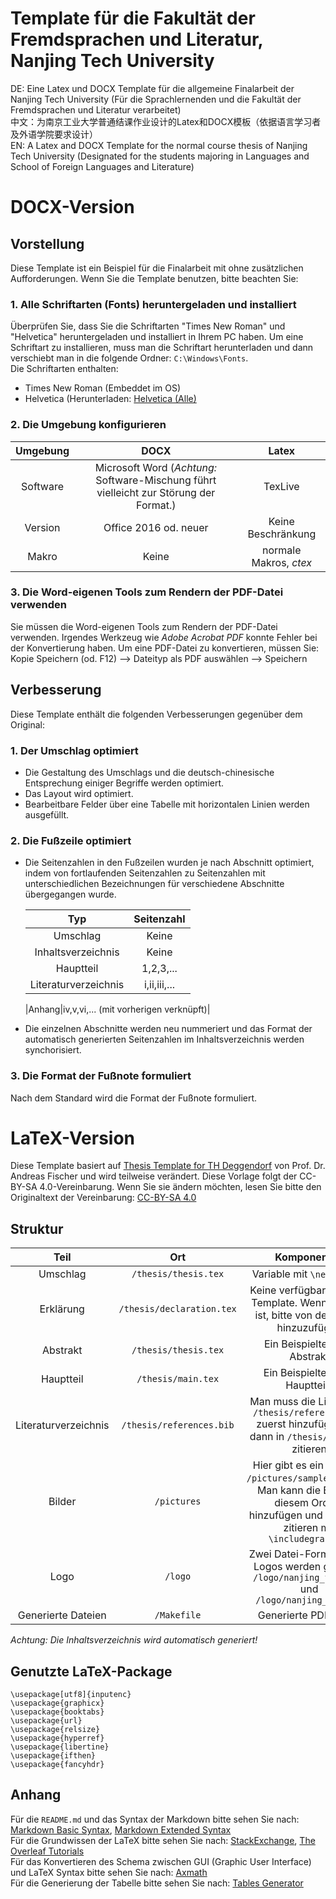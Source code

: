 Template für die Fakultät der Fremdsprachen und Literatur, Nanjing Tech University <br>
=========
DE: Eine Latex und DOCX Template für die allgemeine Finalarbeit der Nanjing Tech University (Für die Sprachlernenden und die Fakultät der Fremdsprachen und Literatur verarbeitet) <br>
中文：为南京工业大学普通结课作业设计的Latex和DOCX模板（依据语言学习者及外语学院要求设计） <br>
EN: A Latex and DOCX Template for the normal course thesis of Nanjing Tech University (Designated for the students majoring in Languages and School of Foreign Languages and Literature) <br>
# DOCX-Version
## Vorstellung
Diese Template ist ein Beispiel für die Finalarbeit mit ohne zusätzlichen Aufforderungen. Wenn Sie die Template benutzen, bitte beachten Sie:
### 1. Alle Schriftarten (Fonts) heruntergeladen und installiert
Überprüfen Sie, dass Sie die Schriftarten "Times New Roman" und "Helvetica" heruntergeladen und installiert in Ihrem PC haben. Um eine Schriftart zu installieren, muss man die Schriftart herunterladen und dann verschiebt man in die folgende Ordner: `C:\Windows\Fonts`. <br>
Die Schriftarten enthalten: 
* Times New Roman (Embeddet im OS)
* Helvetica (Herunterladen: [Helvetica (Alle)](https://github.com/Berryyang713/njtech_sfl_template/tree/main/schriftarten)
### 2. Die Umgebung konfigurieren
|Umgebung|DOCX|Latex|
|:-----:|:------:|:--------:|
|Software|Microsoft Word (*Achtung:* Software-Mischung führt vielleicht zur Störung der Format.)|TexLive|
|Version|Office 2016 od. neuer|Keine Beschränkung|
|Makro|Keine|normale Makros, *ctex*|
### 3. Die Word-eigenen Tools zum Rendern der PDF-Datei verwenden
Sie müssen die Word-eigenen Tools zum Rendern der PDF-Datei verwenden. Irgendes Werkzeug wie *Adobe Acrobat PDF* konnte Fehler bei der Konvertierung haben. Um eine PDF-Datei zu konvertieren, müssen Sie: Kopie Speichern (od. F12) --> Dateityp als PDF auswählen --> Speichern
## Verbesserung
Diese Template enthält die folgenden Verbesserungen gegenüber dem Original:
### 1. Der Umschlag optimiert
* Die Gestaltung des Umschlags und die deutsch-chinesische Entsprechung einiger Begriffe werden optimiert.
* Das Layout wird optimiert.
* Bearbeitbare Felder über eine Tabelle mit horizontalen Linien werden ausgefüllt.
### 2. Die Fußzeile optimiert
* Die Seitenzahlen in den Fußzeilen wurden je nach Abschnitt optimiert, indem von fortlaufenden Seitenzahlen zu Seitenzahlen mit unterschiedlichen Bezeichnungen für verschiedene Abschnitte übergegangen wurde.

  |Typ|Seitenzahl|
  |:-----:|:------:|
  |Umschlag|Keine|
  |Inhaltsverzeichnis|Keine|
  |Hauptteil|1,2,3,... |
  |Literaturverzeichnis|i,ii,iii,... |

  |Anhang|iv,v,vi,... (mit vorherigen verknüpft)|

* Die einzelnen Abschnitte werden neu nummeriert und das Format der automatisch generierten Seitenzahlen im Inhaltsverzeichnis werden synchorisiert.
### 3. Die Format der Fußnote formuliert
Nach dem Standard wird die Format der Fußnote formuliert.

# LaTeX-Version
Diese Template basiert auf [Thesis Template for TH Deggendorf](https://www.overleaf.com/latex/templates/thesis-template-for-th-deggendorf/nwnndpxfttrb) von Prof. Dr. Andreas Fischer  und wird teilweise verändert. Diese Vorlage folgt der CC-BY-SA 4.0-Vereinbarung. Wenn Sie sie ändern möchten, lesen Sie bitte den Originaltext der Vereinbarung: [CC-BY-SA 4.0](https://creativecommons.org/licenses/by/4.0/deed.en)
## Struktur
|Teil|Ort|Komponenten|
|:-----:|:------:|:--------:|
|Umschlag|`/thesis/thesis.tex`|Variable mit `\newcommand`|
|Erklärung|`/thesis/declaration.tex`|Keine verfügbar in dieser Template. Wenn es nötig ist, bitte von der [Quelle](https://www.overleaf.com/latex/templates/thesis-template-for-th-deggendorf/nwnndpxfttrb) hinzuzufügen|
|Abstrakt|`/thesis/thesis.tex`|Ein Beispieltext der Abstrakt|
|Hauptteil|`/thesis/main.tex`|Ein Beispieltext des Hauptteils|
|Literaturverzeichnis|`/thesis/references.bib`|Man muss die Literatur in `/thesis/references.bib` zuerst hinzufügen und dann in `/thesis/main.tex` zitieren|
|Bilder|`/pictures`|Hier gibt es ein Beispiel: `/pictures/sample_pic.png`. Man kann die Bilder in diesem Ordner hinzufügen und im Artikel zitieren mit `\includegraphics`|
|Logo|`/logo`|Zwei Datei-Formaten des Logos werden geboten: `/logo/nanjing_tech.svg` und `/logo/nanjing_tech.ai`|
|Generierte Dateien|`/Makefile`|Generierte PDF-Datei|

*Achtung: Die Inhaltsverzeichnis wird automatisch generiert!*
## Genutzte LaTeX-Package
```
\usepackage[utf8]{inputenc}
\usepackage{graphicx}
\usepackage{booktabs}
\usepackage{url}
\usepackage{relsize}
\usepackage{hyperref}
\usepackage{libertine}
\usepackage{ifthen}
\usepackage{fancyhdr}
```
## Anhang
Für die `README.md` und das Syntax der Markdown bitte sehen Sie nach: [Markdown Basic Syntax](https://markdown.com.cn/basic-syntax/), [Markdown Extended Syntax](https://markdown.com.cn/extended-syntax/) <br>
Für die Grundwissen der LaTeX bitte sehen Sie nach: [StackExchange](https://tex.stackexchange.com/), [The Overleaf Tutorials](https://www.overleaf.com/learn) <br>
Für das Konvertieren des Schema zwischen GUI (Graphic User Interface) und LaTeX Syntax bitte sehen Sie nach: [Axmath](https://github.com/loongmxbt/AxMath) <br>
Für die Generierung der Tabelle bitte sehen Sie nach: [Tables Generator](https://www.tablesgenerator.com/) <br>
